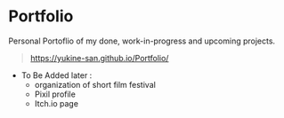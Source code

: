 # Portfolio
Personal Portoflio of my done, work-in-progress and upcoming projects.
> https://yukine-san.github.io/Portfolio/

- To Be Added later :
  - organization of short film festival
  - Pixil profile
  - Itch.io page
